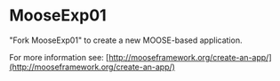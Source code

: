 MooseExp01
=====

"Fork MooseExp01" to create a new MOOSE-based application.

For more information see: [http://mooseframework.org/create-an-app/](http://mooseframework.org/create-an-app/)
